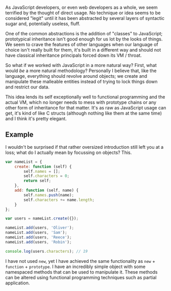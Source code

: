 As JavaScript developers, or even web developers as a whole, we seem terrified by the thought of direct usage. No technique or idea seems to be considered "legit" until it has been abstracted by several layers of syntactic sugar and, potentially useless, fluff.

One of the common abstractions is the addition of "classes" to JavaScript; prototypical inheritance isn't good enough for us lot by the looks of things. We seem to crave the features of other languages when our language of choice isn't really built for them, it's built in a different way and should not have classical inheritance principals forced down its VM / throat.

So what if we worked with JavaScript in a more natural way? First, what would *be* a more natural methodology? Personally I believe that, like the language, everything should revolve around objects; we create and manipulate these malleable entities instead of trying to lock things down and restrict our data.

This idea lends its self exceptionally well to functional programming and the actual VM, which no longer needs to mess with prototype chains or any other form of inheritance for that matter. It's as raw as JavaScript usage can get, it's kind of like C structs (although nothing like them at the same time) and I think it's pretty elegant.

<!-- more -->

## Example

I wouldn't be surprised if that rather oversized introduction still left you at a loss; what do I actually mean by focussing on objects? This.

```javascript
var nameList = {
	create: function (self) {
		self.names = [];
		self.characters = 0;
		return self;
	},
	add: function (self, name) {
		self.names.push(name);
		self.characters += name.length;
	}
};

var users = nameList.create({});

nameList.add(users, 'Oliver');
nameList.add(users, 'Sam');
nameList.add(users, 'Reece');
nameList.add(users, 'Robin');

console.log(users.characters); // 19
```

I have not used `new`, yet I have achieved the same functionality as `new` + `function` + `prototype`. I have an incredibly simple object with some namespaced methods that can be used to manipulate it. These methods can be altered using functional programming techniques such as partial application.